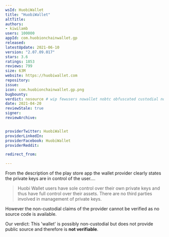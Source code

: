```yaml
---
wsId: HuobiWallet
title: "HuobiWallet"
altTitle: 
authors:
- kiwilamb
users: 100000
appId: com.huobionchainwallet.gp
released: 
latestUpdate: 2021-06-10
version: "2.07.09.017"
stars: 3.6
ratings: 1853
reviews: 799
size: 63M
website: https://huobiwallet.com
repository: 
issue: 
icon: com.huobionchainwallet.gp.png
bugbounty: 
verdict: nosource # wip fewusers nowallet nobtc obfuscated custodial nosource nonverifiable reproducible bounty defunct
date: 2021-04-20
reviewStale: true
signer: 
reviewArchive:


providerTwitter: HuobiWallet
providerLinkedIn: 
providerFacebook: HuobiWallet
providerReddit: 

redirect_from:

---
```



From the description of the play store app the wallet provider clearly states the private keys are in control of the user....

> Huobi Wallet users have sole control over their own private keys and thus have full control over their assets. There are no third parties involved in management of private keys.

However the non-custodial claims of the provider cannot be verified as no source code is available.

Our verdict: This 'wallet' is possibly non-custodial but does not provide public source and therefore is **not verifiable**.


